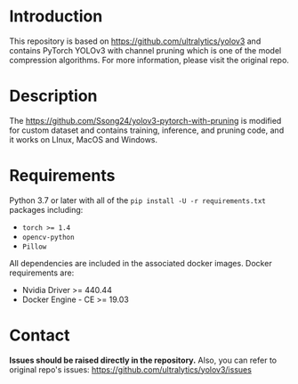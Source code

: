 

# Introduction

This repository is based on https://github.com/ultralytics/yolov3 and contains PyTorch YOLOv3 with channel pruning which is one of the model compression algorithms. For more information, please visit the original repo.

# Description

The https://github.com/Ssong24/yolov3-pytorch-with-pruning is modified for custom dataset and contains training, inference, and pruning code, and it works on LInux, MacOS and Windows.

# Requirements

Python 3.7 or later with all of the `pip install -U -r requirements.txt` packages including:
- `torch >= 1.4`
- `opencv-python`
- `Pillow`

All dependencies are included in the associated docker images. Docker requirements are: 
- Nvidia Driver >= 440.44
- Docker Engine - CE >= 19.03

# Contact

**Issues should be raised directly in the repository.** Also, you can refer to original repo's issues: https://github.com/ultralytics/yolov3/issues
